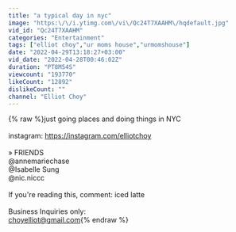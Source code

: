 ```yaml
---
title: "a typical day in nyc"
image: "https:\/\/i.ytimg.com\/vi\/Qc24T7XAAHM\/hqdefault.jpg"
vid_id: "Qc24T7XAAHM"
categories: "Entertainment"
tags: ["elliot choy","ur moms house","urmomshouse"]
date: "2022-04-29T13:18:27+03:00"
vid_date: "2022-04-28T00:46:02Z"
duration: "PT8M54S"
viewcount: "193770"
likeCount: "12892"
dislikeCount: ""
channel: "Elliot Choy"
---
```

{% raw %}just going places and doing things in NYC <br /><br />instagram: <a rel="nofollow" target="blank" href="https://instagram.com/elliotchoy">https://instagram.com/elliotchoy</a><br /><br />» FRIENDS<br />@annemariechase <br />@Isabelle Sung <br />@nic.niccc<br /><br />If you're reading this, comment: iced latte<br /><br />Business Inquiries only:<br />choyelliot@gmail.com{% endraw %}
